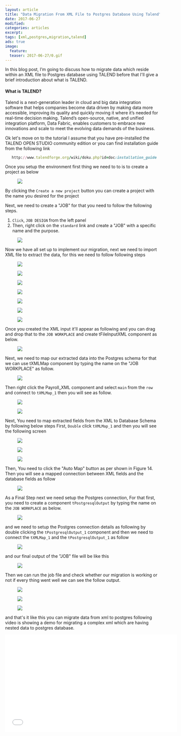 ```yaml
---
layout: article
title: "Data Migration From XML File to Postgres Database Using Talend"
date: 2017-06-27
modified:
categories: articles
excerpt:
tags: [xml,postgres,migration,talend]
ads: true
image:
  feature: 
  teaser: 2017-06-27/0.gif
--- 
```


In this blog post, I’m going to discuss how to migrate data which reside within an XML file to Postgres 
database using TALEND before that I'll give a brief introduction about what is TALEND.

#### What is TALEND?

Talend is a next-generation leader in cloud and big data integration software that helps companies become 
data driven by making data more accessible, improving its quality and quickly moving it where it’s needed 
for real-time decision making. Talend’s open-source, native, and unified integration platform, Data Fabric, 
enables customers to embrace new innovations and scale to meet the evolving data demands of the business.

Ok let's move on to the tutorial I assume that you have pre-installed the TALEND OPEN STUDIO community edition
or you can find installation guide from the following link

```ruby
   http://www.talendforge.org/wiki/doku.php?id=doc:installation_guide
```

Once you setup the environment first thing we need to to is to create a project as below

<figure>
	<a href="#"><img src="{{ site.url }}/images/2017-06-27/1.png"></a>
	<figcaption></figcaption>
</figure>

By clicking the `Create a new project` button you can create a project with the name you 
desired for the project

Next, we need to create a "JOB" for that you need to follow the following steps.

1. `Click`, `JOB DESIGN` from the left panel
2. Then, right click on the `standard` link and create a "JOB" with a specific name and the purpose.

<figure>
	<a href="#"><img src="{{ site.url }}/images/2017-06-27/2.png"></a>
	<figcaption></figcaption>
</figure>

Now we have all set up to implement our migration, next we need to import XML file to extract the data, 
for this we need to follow following steps

<figure>
	<a href="#"><img src="{{ site.url }}/images/2017-06-27/3.png"></a>
	<figcaption></figcaption>
</figure>

<figure>
	<a href="#"><img src="{{ site.url }}/images/2017-06-27/4.png"></a>
	<figcaption></figcaption>
</figure>

<figure>
	<a href="#"><img src="{{ site.url }}/images/2017-06-27/5.png"></a>
	<figcaption></figcaption>
</figure>

<figure>
	<a href="#"><img src="{{ site.url }}/images/2017-06-27/6.png"></a>
	<figcaption></figcaption>
</figure>

<figure>
	<a href="#"><img src="{{ site.url }}/images/2017-06-27/7.png"></a>
	<figcaption></figcaption>
</figure>

<figure>
	<a href="#"><img src="{{ site.url }}/images/2017-06-27/8.png"></a>
	<figcaption></figcaption>
</figure>

<figure>
	<a href="#"><img src="{{ site.url }}/images/2017-06-27/9.png"></a>
	<figcaption></figcaption>
</figure>

Once you created the XML input it'll appear as following and you can drag and drop 
that to the `JOB WORKPLACE` and create tFileInputXML component as below.

<figure>
	<a href="#"><img src="{{ site.url }}/images/2017-06-27/10.png"></a>
	<figcaption></figcaption>
</figure>

Next, we need to map our extracted data into the Postgres schema for that we can use tXMLMap 
component by typing the name on the "JOB WORKPLACE" as follow.

<figure>
	<a href="#"><img src="{{ site.url }}/images/2017-06-27/11.png"></a>
	<figcaption></figcaption>
</figure>

Then right click the Payroll_XML component and select `main` from the `row` and 
connect to `tXMLMap_1` then you will see as follow.

<figure>
	<a href="#"><img src="{{ site.url }}/images/2017-06-27/12.png"></a>
	<figcaption></figcaption>
</figure>

<figure>
	<a href="#"><img src="{{ site.url }}/images/2017-06-27/13.png"></a>
	<figcaption></figcaption>
</figure>

Next, You need to map extracted fields from the XML to Database Schema by following below steps
First, `Double` click `tXMLMap_1` and then you will see the following screen

<figure>
	<a href="#"><img src="{{ site.url }}/images/2017-06-27/14.png"></a>
	<figcaption></figcaption>
</figure>

<figure>
	<a href="#"><img src="{{ site.url }}/images/2017-06-27/15.png"></a>
	<figcaption></figcaption>
</figure>

<figure>
	<a href="#"><img src="{{ site.url }}/images/2017-06-27/16.png"></a>
	<figcaption></figcaption>
</figure>

Then, You need to click the "Auto Map" button as per shown in Figure 14. Then you will see a mapped 
connection between XML fields and the database fields as follow

<figure>
	<a href="#"><img src="{{ site.url }}/images/2017-06-27/17.png"></a>
	<figcaption></figcaption>
</figure>

As a Final Step next we need setup the Postgres connection, For that first, you need to create a 
component `tPostgresqlOutput` by typing the name on the `JOB WORKPLACE` as below.

<figure>
	<a href="#"><img src="{{ site.url }}/images/2017-06-27/18.png"></a>
	<figcaption></figcaption>
</figure>

and we need to setup the Postgres connection details as following by double clicking the `tPostgresqlOutput_1` 
component and then we need to connect the `tXMLMap_1` and the `tPostgresqlOutput_1` as follow

<figure>
	<a href="#"><img src="{{ site.url }}/images/2017-06-27/19.png"></a>
	<figcaption></figcaption>
</figure>

and our final output of the "JOB" file will be like this 

<figure>
	<a href="#"><img src="{{ site.url }}/images/2017-06-27/20.png"></a>
	<figcaption></figcaption>
</figure>

Then we can run the job file and check whether our migration is working or not if every thing went well
we can see the follow output.

<figure>
	<a href="#"><img src="{{ site.url }}/images/2017-06-27/21.png"></a>
	<figcaption></figcaption>
</figure>

<figure>
	<a href="#"><img src="{{ site.url }}/images/2017-06-27/22.png"></a>
	<figcaption></figcaption>
</figure>

<figure>
	<a href="#"><img src="{{ site.url }}/images/2017-06-27/23.png"></a>
	<figcaption></figcaption>
</figure>

and that's it like this you can migrate data from xml to postgres following video is showing a demo
for migrating a complex xml which are having nested data to postgres database.


<iframe width="560" height="315" src="//www.youtube.com/embed/uEcRBc_245c" frameborder="0"> </iframe>





